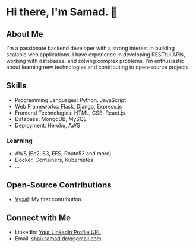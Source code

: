 # Hi there, I'm Samad. 👋

## About Me
I'm a passionate backend developer with a strong interest in building scalable web applications. I have experience in developing RESTful APIs, working with databases, and solving complex problems. I'm enthusiastic about learning new technologies and contributing to open-source projects.

## Skills
- Programming Languages: Python, JavaScript
- Web Frameworks: Flask, Django, Express.js
- Frontend Technologies: HTML, CSS, React.js
- Database: MongoDB, MySQL
- Deployment: Heroku, AWS

### Learning
- AWS (Ec2, S3, EFS, Route53 and more)
- Docker, Containers, Kubernetes
- ...

## Open-Source Contributions
- [Vyxal](https://github.com/Vyxal/Vyxal/issues/1743): My first contribution.

## Connect with Me
- LinkedIn: [Your LinkedIn Profile URL](https://www.linkedin.com/in/shaiksamad/)
- Email: [shaiksamad.dev@gmail.com](mailto:shaiksamad.dev@example.com)


<!---
shaiksamad/shaiksamad is a ✨ special ✨ repository because its `README.md` (this file) appears on your GitHub profile.
You can click the Preview link to take a look at your changes.
--->
